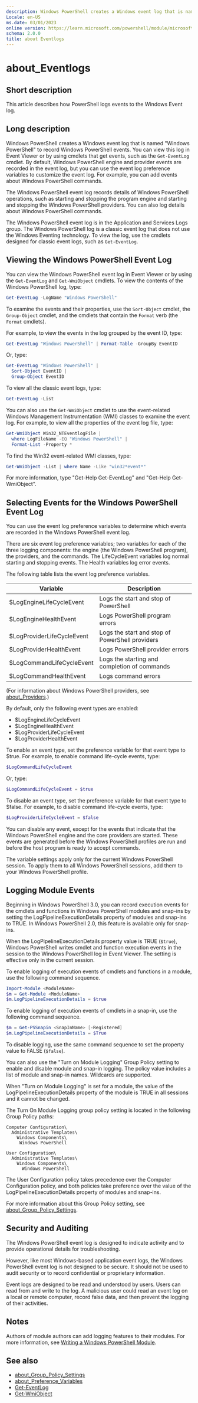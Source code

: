 ```yaml
---
description: Windows PowerShell creates a Windows event log that is named Windows PowerShell to record Windows PowerShell events. You can view this log in Event Viewer or by using cmdlets that get events, such as the `Get-EventLog` cmdlet. By default, Windows PowerShell engine and provider events are recorded in the event log, but you can use the event log preference variables to customize the event log. For example, you can add events about Windows PowerShell commands.
Locale: en-US
ms.date: 03/01/2023
online version: https://learn.microsoft.com/powershell/module/microsoft.powershell.core/about/about_eventlogs?view=powershell-5.1&WT.mc_id=ps-gethelp
schema: 2.0.0
title: about Eventlogs
---
```


# about_Eventlogs

## Short description
This article describes how PowerShell logs events to the Windows Event log.

## Long description

Windows PowerShell creates a Windows event log that is named "Windows
PowerShell" to record Windows PowerShell events. You can view this log in
Event Viewer or by using cmdlets that get events, such as the `Get-EventLog`
cmdlet. By default, Windows PowerShell engine and provider events are recorded
in the event log, but you can use the event log preference variables to
customize the event log. For example, you can add events about Windows
PowerShell commands.

The Windows PowerShell event log records details of Windows PowerShell
operations, such as starting and stopping the program engine and starting and
stopping the Windows PowerShell providers. You can also log details about
Windows PowerShell commands.

The Windows PowerShell event log is in the Application and Services Logs
group. The Windows PowerShell log is a classic event log that does not use the
Windows Eventing technology. To view the log, use the cmdlets designed for
classic event logs, such as `Get-EventLog`.

## Viewing the Windows PowerShell Event Log

You can view the Windows PowerShell event log in Event Viewer or by using the
`Get-EventLog` and `Get-WmiObject` cmdlets. To view the contents of the
Windows PowerShell log, type:

```powershell
Get-EventLog -LogName "Windows PowerShell"
```

To examine the events and their properties, use the `Sort-Object` cmdlet, the
`Group-Object` cmdlet, and the cmdlets that contain the `Format` verb (the
`Format` cmdlets).

For example, to view the events in the log grouped by the event ID, type:

```powershell
Get-EventLog "Windows PowerShell" | Format-Table -GroupBy EventID
```

Or, type:

```powershell
Get-EventLog "Windows PowerShell" |
  Sort-Object EventID |
  Group-Object EventID
```

To view all the classic event logs, type:

```powershell
Get-EventLog -List
```

You can also use the `Get-WmiObject` cmdlet to use the event-related Windows
Management Instrumentation (WMI) classes to examine the event log. For example,
to view all the properties of the event log file, type:

```powershell
Get-WmiObject Win32_NTEventlogFile |
  where LogFileName -EQ "Windows PowerShell" |
  Format-List -Property *
```

To find the Win32 event-related WMI classes, type:

```powershell
Get-WmiObject -List | where Name -Like "win32*event*"
```

For more information, type "Get-Help Get-EventLog" and
"Get-Help Get-WmiObject".

## Selecting Events for the Windows PowerShell Event Log

You can use the event log preference variables to determine which events are
recorded in the Windows PowerShell event log.

There are six event log preference variables; two variables for each of the
three logging components: the engine (the Windows PowerShell program), the
providers, and the commands. The LifeCycleEvent variables log normal starting
and stopping events. The Health variables log error events.

The following table lists the event log preference variables.

|Variable                  |Description                                    |
|--------------------------|-----------------------------------------------|
|$LogEngineLifeCycleEvent  |Logs the start and stop of PowerShell          |
|$LogEngineHealthEvent     |Logs PowerShell program errors                 |
|$LogProviderLifeCycleEvent|Logs the start and stop of PowerShell providers|
|$LogProviderHealthEvent   |Logs PowerShell provider errors                |
|$LogCommandLifeCycleEvent |Logs the starting and completion of commands   |
|$LogCommandHealthEvent    |Logs command errors                            |

(For information about Windows PowerShell providers, see
[about_Providers](about_Providers.md).)

By default, only the following event types are enabled:

* $LogEngineLifeCycleEvent
* $LogEngineHealthEvent
* $LogProviderLifeCycleEvent
* $LogProviderHealthEvent

To enable an event type, set the preference variable for that event type to
$true. For example, to enable command life-cycle events, type:

```powershell
$LogCommandLifeCycleEvent
```

Or, type:

```powershell
$LogCommandLifeCycleEvent = $true
```

To disable an event type, set the preference variable for that event type to
$false. For example, to disable command life-cycle events, type:

```powershell
$LogProviderLifeCycleEvent = $false
```

You can disable any event, except for the events that indicate that the
Windows PowerShell engine and the core providers are started. These events are
generated before the Windows PowerShell profiles are run and before the host
program is ready to accept commands.

The variable settings apply only for the current Windows PowerShell session.
To apply them to all Windows PowerShell sessions, add them to your Windows
PowerShell profile.

## Logging Module Events

Beginning in Windows PowerShell 3.0, you can record execution events for the
cmdlets and functions in Windows PowerShell modules and snap-ins by setting
the LogPipelineExecutionDetails property of modules and snap-ins to TRUE. In
Windows PowerShell 2.0, this feature is available only for snap-ins.

When the LogPipelineExecutionDetails property value is TRUE (`$true`), Windows
PowerShell writes cmdlet and function execution events in the session to the
Windows PowerShell log in Event Viewer. The setting is effective only in the
current session.

To enable logging of execution events of cmdlets and functions in a module,
use the following command sequence.

```powershell
Import-Module <ModuleName>
$m = Get-Module <ModuleName>
$m.LogPipelineExecutionDetails = $true
```

To enable logging of execution events of cmdlets in a snap-in, use the
following command sequence.

```powershell
$m = Get-PSSnapin <SnapInName> [-Registered]
$m.LogPipelineExecutionDetails = $True
```

To disable logging, use the same command sequence to set the property value to
FALSE (`$false`).

You can also use the "Turn on Module Logging" Group Policy setting to enable
and disable module and snap-in logging. The policy value includes a list of
module and snap-in names. Wildcards are supported.

When "Turn on Module Logging" is set for a module, the value of the
LogPipelineExecutionDetails property of the module is TRUE in all sessions and
it cannot be changed.

The Turn On Module Logging group policy setting is located in the following
Group Policy paths:

```
Computer Configuration\
  Administrative Templates\
    Windows Components\
     Windows PowerShell

User Configuration\
  Administrative Templates\
    Windows Components\
      Windows PowerShell
```

The User Configuration policy takes precedence over the Computer Configuration
policy, and both policies take preference over the value of the
LogPipelineExecutionDetails property of modules and snap-ins.

For more information about this Group Policy setting, see
[about_Group_Policy_Settings](about_Group_Policy_Settings.md).

## Security and Auditing

The Windows PowerShell event log is designed to indicate activity and to
provide operational details for troubleshooting.

However, like most Windows-based application event logs, the Windows
PowerShell event log is not designed to be secure. It should not be used to
audit security or to record confidential or proprietary information.

Event logs are designed to be read and understood by users. Users can read
from and write to the log. A malicious user could read an event log on a local
or remote computer, record false data, and then prevent the logging of their
activities.

## Notes

Authors of module authors can add logging features to their modules. For more
information, see
[Writing a Windows PowerShell Module](/powershell/scripting/developer/module/writing-a-windows-powershell-module).

## See also

- [about_Group_Policy_Settings](about_Group_Policy_Settings.md)
- [about_Preference_Variables](about_Preference_Variables.md)
- [Get-EventLog](xref:Microsoft.PowerShell.Management.Get-EventLog)
- [Get-WmiObject](xref:Microsoft.PowerShell.Management.Get-WmiObject)
